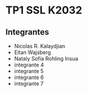 # TP1 SSL K2032

## Integrantes

- Nicolas R. Kalaydjian
- Eitan Wajsberg
- Nataly Sofia Rohling Insua
- integrante 4
- integrante 5
- integrante 6
- integrante 7
